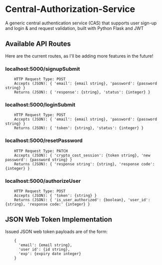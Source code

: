 # Central-Authorization-Service
A generic central authentication service (CAS) that supports user sign-up and login &amp; and request validation, built with Python Flask and JWT

## Available API Routes

  Here are the current routes, as I'll be adding more features in the future!

### localhost:5000/signupSubmit

        HTTP Request Type: POST
        Accepts (JSON): { 'email': {email string}, 'password': {password string} }
        Returns (JSON): { 'response': {string}, 'status': {integer} }

### localhost:5000/loginSubmit

        HTTP Request Type: POST
        Accepts (JSON): { 'email': {email string}, 'password': {password string} }
        Returns (JSON): { 'token': {string}, 'status': {integer} }

### localhost:5000/resetPassword

        HTTP Request Type: PATCH
        Accepts (JSON): { 'crypto_cost_session': {token string}, 'new password': {password string} }
        Returns (JSON): { 'response string': {string}, 'response code': {integer} }

### localhost:5000/authorizeUser

        HTTP Request Type: POST
        Accepts (JSON): { 'token': {string} }
        Returns (JSON): { 'is_user_authorized': {boolean}, 'user_id': {string}, 'response code:' {integer} }

## JSON Web Token Implementation

Issued JSON web token payloads are of the form:

        {
          'email': {email string},
          'user id': {id string},
          'exp': {expiry date integer}
        }
